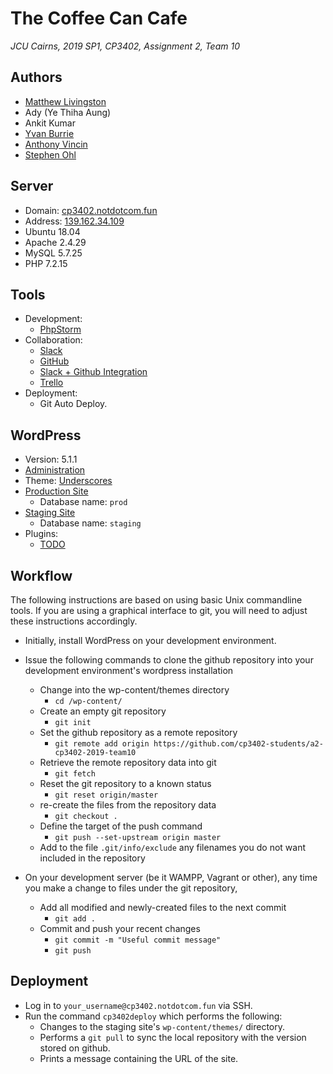 # The Coffee Can Cafe
*JCU Cairns, 2019 SP1, CP3402, Assignment 2, Team 10*

## Authors
 - [Matthew Livingston](https://github.com/blubrick)
 - Ady (Ye Thiha Aung)
 - Ankit Kumar
 - [Yvan Burrie](https://github.com/jc444304)
 - [Anthony Vincin](https://github.com/AnthonyV01)
 - [Stephen Ohl](https://github.com/StephenOhl)

## Server
 - Domain: [cp3402.notdotcom.fun](https://cp3402.notdotcom.fun/)
 - Address: [139.162.34.109](139.162.34.109)
 - Ubuntu 18.04
 - Apache 2.4.29
 - MySQL 5.7.25
 - PHP 7.2.15

## Tools
 - Development:
   - [PhpStorm](https://www.jetbrains.com/phpstorm/)
 - Collaboration:
   - [Slack](https://itatjcu.slack.com/messages/GA1QLQCEB/)
   - [GitHub](https://github.com/cp3402-students/a2-cp3402-2019-team10/)
   - [Slack + Github Integration](https://slack.github.com/)
   - [Trello](https://trello.com/b/CXd946x3/scrum-board)
 - Deployment:
   - Git Auto Deploy.

## WordPress
 - Version: 5.1.1
 - [Administration](https://notdotcom.fun/wp-admin/)
 - Theme: [Underscores](https://underscores.me/)
 - [Production Site](https://notdotcom.fun/wp/)
   - Database name: `prod`
 - [Staging Site](https://notdotcom.fun/staging/)
   - Database name: `staging`
 - Plugins:
   - [TODO](#)

## Workflow
The following instructions are based on using basic Unix commandline tools.  If you are using a graphical interface to git, you will need to adjust these instructions accordingly. 
 - Initially, install WordPress on your development environment.  
 - Issue the following commands to clone the github repository into your development environment's wordpress installation 
   - Change into the wp-content/themes directory
     - `cd `<WordPress-installation-directory>`/wp-content/`
   - Create an empty git repository
     - `git init`
   - Set the github repository as a remote repository
     - `git remote add origin https://github.com/cp3402-students/a2-cp3402-2019-team10`
   - Retrieve the remote repository data into git
     - `git fetch`
   - Reset the git repository to a known status
     - `git reset origin/master`
   - re-create the files from the repository data
     - `git checkout .`
   - Define the target of the push command
     - `git push --set-upstream origin master`
   -  Add to the file `.git/info/exclude` any filenames you do not want included in the repository
    
 - On your development server (be it WAMPP, Vagrant or other), any time you make a change to files under the git repository, 
   - Add all modified and newly-created files to the next commit 
     - `git add .`
   - Commit and push your recent changes
     - `git commit -m "Useful commit message"`
     - `git push` 

## Deployment
 - Log in to `your_username@cp3402.notdotcom.fun` via SSH.
 - Run the command `cp3402deploy` which performs the following:
   - Changes to the staging site's `wp-content/themes/` directory.
   - Performs a `git pull` to sync the local repository with the version stored on github.
   - Prints a message containing the URL of the site.
   
